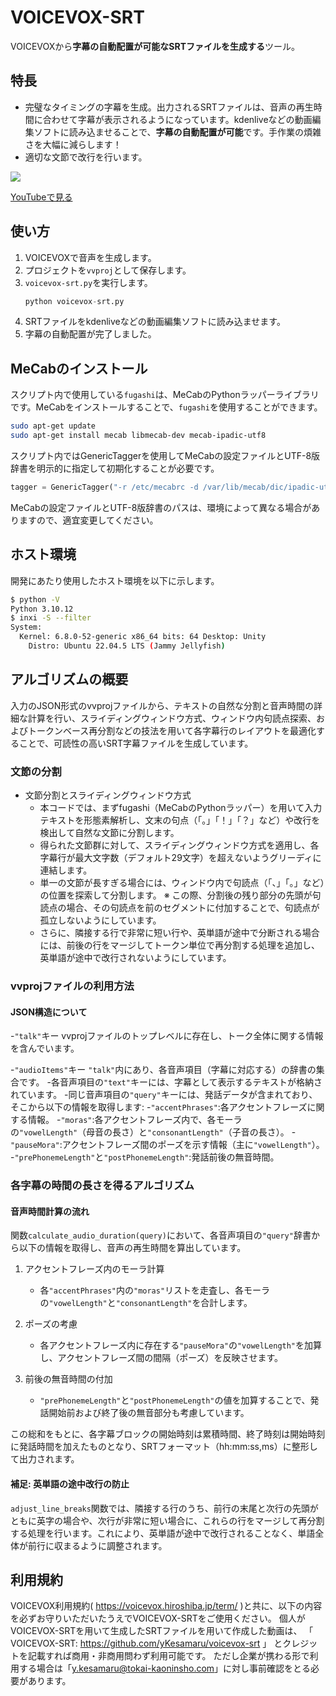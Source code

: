 # VOICEVOX-SRT
VOICEVOXから**字幕の自動配置が可能なSRTファイルを生成する**ツール。

<!-- <img src="https://img.shields.io/github/v/release/yKesamaru/voicevox-srt?style=for-the-badge&logo=github&logoColor=white"> -->

## 特長
- 完璧なタイミングの字幕を生成。出力されるSRTファイルは、音声の再生時間に合わせて字幕が表示されるようになっています。kdenliveなどの動画編集ソフトに読み込ませることで、**字幕の自動配置が可能**です。手作業の煩雑さを大幅に減らします！
- 適切な文節で改行を行います。

![](https://raw.githubusercontent.com/yKesamaru/voicevox-srt/refs/heads/main/assets/2025-02-09-17-32-19.png)

[YouTubeで見る](https://youtu.be/QAqP9a-IJHo)

## 使い方
1. VOICEVOXで音声を生成します。
2. プロジェクトを`vvproj`として保存します。
3. `voicevox-srt.py`を実行します。
   ```python
   python voicevox-srt.py
   ```
4. SRTファイルをkdenliveなどの動画編集ソフトに読み込ませます。
5. 字幕の自動配置が完了しました。

## MeCabのインストール
スクリプト内で使用している`fugashi`は、MeCabのPythonラッパーライブラリです。MeCabをインストールすることで、`fugashi`を使用することができます。
```bash
sudo apt-get update
sudo apt-get install mecab libmecab-dev mecab-ipadic-utf8
```
スクリプト内ではGenericTaggerを使用してMeCabの設定ファイルとUTF-8版辞書を明示的に指定して初期化することが必要です。
```python
tagger = GenericTagger("-r /etc/mecabrc -d /var/lib/mecab/dic/ipadic-utf8")
```
MeCabの設定ファイルとUTF-8版辞書のパスは、環境によって異なる場合がありますので、適宜変更してください。

## ホスト環境
開発にあたり使用したホスト環境を以下に示します。
```bash
$ python -V
Python 3.10.12
$ inxi -S --filter
System:
  Kernel: 6.8.0-52-generic x86_64 bits: 64 Desktop: Unity
    Distro: Ubuntu 22.04.5 LTS (Jammy Jellyfish)
```

## アルゴリズムの概要
入力のJSON形式のvvprojファイルから、テキストの自然な分割と音声時間の詳細な計算を行い、スライディングウィンドウ方式、ウィンドウ内句読点探索、およびトークンベース再分割などの技法を用いて各字幕行のレイアウトを最適化することで、可読性の高いSRT字幕ファイルを生成しています。

### 文節の分割
- 文節分割とスライディングウィンドウ方式
  - 本コードでは、まずfugashi（MeCabのPythonラッパー）を用いて入力テキストを形態素解析し、文末の句点（「。」「！」「？」など）や改行を検出して自然な文節に分割します。
  - 得られた文節群に対して、スライディングウィンドウ方式を適用し、各字幕行が最大文字数（デフォルト29文字）を超えないようグリーディに連結します。
  - 単一の文節が長すぎる場合には、ウィンドウ内で句読点（「、」「。」など）の位置を探索して分割します。
    ※ この際、分割後の残り部分の先頭が句読点の場合、その句読点を前のセグメントに付加することで、句読点が孤立しないようにしています。
  - さらに、隣接する行で非常に短い行や、英単語が途中で分断される場合には、前後の行をマージしてトークン単位で再分割する処理を追加し、英単語が途中で改行されないようにしています。

### vvprojファイルの利用方法
#### JSON構造について
-`"talk"`キー
  vvprojファイルのトップレベルに存在し、トーク全体に関する情報を含んでいます。

-`"audioItems"`キー
  `"talk"`内にあり、各音声項目（字幕に対応する）の辞書の集合です。
  -各音声項目の`"text"`キーには、字幕として表示するテキストが格納されています。
  -同じ音声項目の`"query"`キーには、発話データが含まれており、そこから以下の情報を取得します:
    -`"accentPhrases"`:各アクセントフレーズに関する情報。
    -`"moras"`:各アクセントフレーズ内で、各モーラの`"vowelLength"`（母音の長さ）と`"consonantLength"`（子音の長さ）。
    -`"pauseMora"`:アクセントフレーズ間のポーズを示す情報（主に`"vowelLength"`）。
    -`"prePhonemeLength"`と`"postPhonemeLength"`:発話前後の無音時間。

### 各字幕の時間の長さを得るアルゴリズム
#### 音声時間計算の流れ
関数`calculate_audio_duration(query)`において、各音声項目の`"query"`辞書から以下の情報を取得し、音声の再生時間を算出しています。
1. アクセントフレーズ内のモーラ計算
   - 各`"accentPhrases"`内の`"moras"`リストを走査し、各モーラの`"vowelLength"`と`"consonantLength"`を合計します。

2. ポーズの考慮
   - 各アクセントフレーズ内に存在する`"pauseMora"`の`"vowelLength"`を加算し、アクセントフレーズ間の間隔（ポーズ）を反映させます。

3. 前後の無音時間の付加
   - `"prePhonemeLength"`と`"postPhonemeLength"`の値を加算することで、発話開始前および終了後の無音部分も考慮しています。

この総和をもとに、各字幕ブロックの開始時刻は累積時間、終了時刻は開始時刻に発話時間を加えたものとなり、SRTフォーマット（hh:mm:ss,ms）に整形して出力されます。

#### 補足: 英単語の途中改行の防止
`adjust_line_breaks`関数では、隣接する行のうち、前行の末尾と次行の先頭がともに英字の場合や、次行が非常に短い場合に、これらの行をマージして再分割する処理を行います。これにより、英単語が途中で改行されることなく、単語全体が前行に収まるように調整されます。

## 利用規約
VOICEVOX利用規約( https://voicevox.hiroshiba.jp/term/ )と共に、以下の内容を必ずお守りいただいたうえでVOICEVOX-SRTをご使用ください。
個人がVOICEVOX-SRTを用いて生成したSRTファイルを用いて作成した動画は、
「 VOICEVOX-SRT: https://github.com/yKesamaru/voicevox-srt 」
とクレジットを記載すれば商用・非商用問わず利用可能です。
ただし企業が携わる形で利用する場合は「y.kesamaru@tokai-kaoninsho.com」に対し事前確認をとる必要があります。



